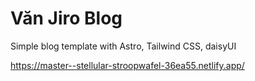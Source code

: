 # Văn Jiro Blog

Simple blog template with Astro, Tailwind CSS, daisyUI

https://master--stellular-stroopwafel-36ea55.netlify.app/


